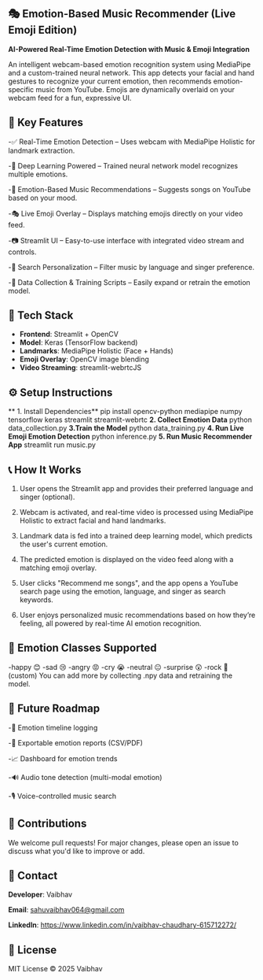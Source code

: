 ## 🎭 Emotion-Based Music Recommender (**Live Emoji Edition**)
**AI-Powered Real-Time Emotion Detection with Music & Emoji Integration**

An intelligent webcam-based emotion recognition system using MediaPipe and a custom-trained neural network. This app detects your facial and hand gestures to recognize your current emotion, then recommends emotion-specific music from YouTube. Emojis are dynamically overlaid on your webcam feed for a fun, expressive UI.

## 🚀 Key Features

-✅ Real-Time Emotion Detection – Uses webcam with MediaPipe Holistic for landmark extraction.

-🧠 Deep Learning Powered – Trained neural network model recognizes multiple emotions.

-🎵 Emotion-Based Music Recommendations – Suggests songs on YouTube based on your mood.

-🎭 Live Emoji Overlay – Displays matching emojis directly on your video feed.

-📷 Streamlit UI – Easy-to-use interface with integrated video stream and controls.

-🔎 Search Personalization – Filter music by language and singer preference.

-🧪 Data Collection & Training Scripts – Easily expand or retrain the emotion model.

## 🧱 Tech Stack
- **Frontend**: Streamlit + OpenCV
- **Model**: Keras (TensorFlow backend)
- **Landmarks**: MediaPipe Holistic (Face + Hands)
- **Emoji Overlay**: OpenCV image blending
- **Video Streaming**: streamlit-webrtcJS

## ⚙️ Setup Instructions
** 1. Install Dependencies**
pip install opencv-python mediapipe numpy tensorflow keras streamlit streamlit-webrtc
**2. Collect Emotion Data**
python data_collection.py
**3.Train the Model**
python data_training.py
**4. Run Live Emoji Emotion Detection**
python inference.py
**5. Run Music Recommender App**
streamlit run music.py

## 📞 How It Works

1. User opens the Streamlit app and provides their preferred language and singer (optional).

2. Webcam is activated, and real-time video is processed using MediaPipe Holistic to extract facial and hand landmarks.

3. Landmark data is fed into a trained deep learning model, which predicts the user's current emotion.

4. The predicted emotion is displayed on the video feed along with a matching emoji overlay.

5. User clicks "Recommend me songs", and the app opens a YouTube search page using the emotion, language, and singer as search keywords.

6. User enjoys personalized music recommendations based on how they’re feeling, all powered by real-time AI emotion recognition.

## 🎯 Emotion Classes Supported
-happy 😊
-sad 😢
-angry 😡
-cry 😭
-neutral 😐
-surprise 😲
-rock 🤘 (custom)
 You can add more by collecting .npy data and retraining the model.

## 🧠 Future Roadmap
-📄 Emotion timeline logging

-📁 Exportable emotion reports (CSV/PDF)

-📈 Dashboard for emotion trends

-🔊 Audio tone detection (multi-modal emotion)

-🎙️ Voice-controlled music search



## 🤝 Contributions
We welcome pull requests! For major changes, please open an issue to discuss what you'd like to improve or add.

## 📧 Contact
**Developer**: Vaibhav

**Email**: sahuvaibhav064@gmail.com

**LinkedIn**: https://www.linkedin.com/in/vaibhav-chaudhary-615712272/

## 📜 License
MIT License © 2025 Vaibhav
